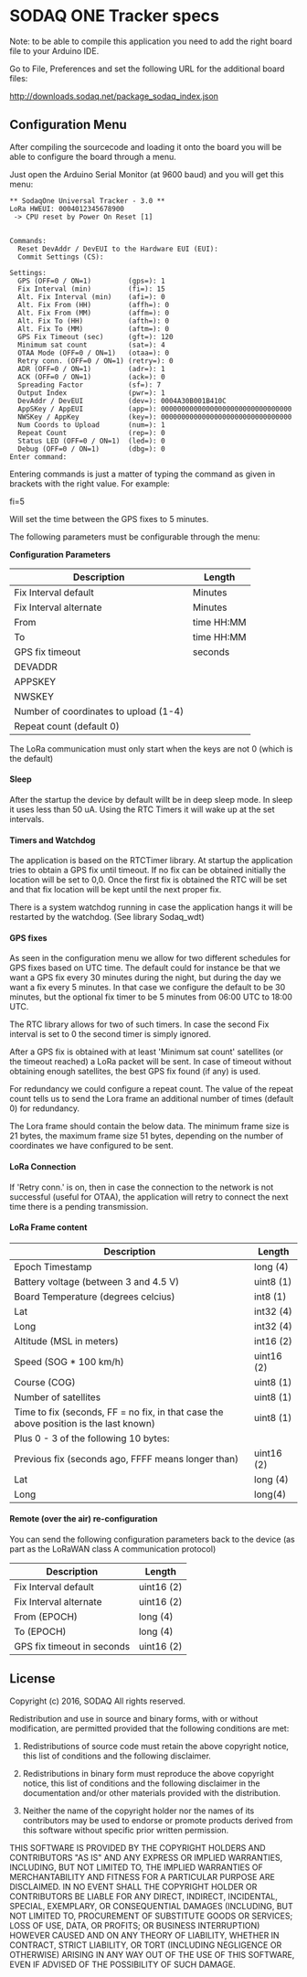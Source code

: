 # SODAQ ONE Tracker specs

Note: to be able to compile this application you need to add the right board file to your Arduino IDE.

Go to File, Preferences and set the following URL for the additional board files:

http://downloads.sodaq.net/package_sodaq_index.json

##  Configuration Menu

After compiling the sourcecode and loading it onto the board you will be able to configure the board through a menu.

Just open the Arduino Serial Monitor (at 9600 baud) and you will get this menu:
```
** SodaqOne Universal Tracker - 3.0 **
LoRa HWEUI: 0004012345678900
 -> CPU reset by Power On Reset [1]


Commands:
  Reset DevAddr / DevEUI to the Hardware EUI (EUI):
  Commit Settings (CS):

Settings:
  GPS (OFF=0 / ON=1)         (gps=): 1
  Fix Interval (min)         (fi=): 15
  Alt. Fix Interval (min)    (afi=): 0
  Alt. Fix From (HH)         (affh=): 0
  Alt. Fix From (MM)         (affm=): 0
  Alt. Fix To (HH)           (afth=): 0
  Alt. Fix To (MM)           (aftm=): 0
  GPS Fix Timeout (sec)      (gft=): 120
  Minimum sat count          (sat=): 4
  OTAA Mode (OFF=0 / ON=1)   (otaa=): 0
  Retry conn. (OFF=0 / ON=1) (retry=): 0
  ADR (OFF=0 / ON=1)         (adr=): 1
  ACK (OFF=0 / ON=1)         (ack=): 0
  Spreading Factor           (sf=): 7
  Output Index               (pwr=): 1
  DevAddr / DevEUI           (dev=): 0004A30B001B410C
  AppSKey / AppEUI           (app=): 00000000000000000000000000000000
  NWSKey / AppKey            (key=): 00000000000000000000000000000000
  Num Coords to Upload       (num=): 1
  Repeat Count               (rep=): 0
  Status LED (OFF=0 / ON=1)  (led=): 0
  Debug (OFF=0 / ON=1)       (dbg=): 0
Enter command:
```




Entering commands is just a matter of typing the command as given in brackets with the right value. For example:

fi=5

Will set the time between the GPS fixes to 5 minutes.

The following parameters must be configurable through the menu:

**Configuration Parameters**

| Description | Length |
| --- | --- |
| Fix Interval  default | Minutes |
| Fix Interval alternate | Minutes |
| From | time HH:MM |
| To | time HH:MM |
| GPS fix timeout | seconds |
| DEVADDR |   |
| APPSKEY |   |
| NWSKEY |   |
| Number of coordinates to upload (1-4) |   |
| Repeat count (default 0) |   |

The LoRa communication must only start when the keys are not 0 (which is the default)

#### Sleep
After the startup the device by default willt be in deep sleep mode. In sleep it uses less than 50 uA. Using the RTC Timers it will wake up at the set intervals.

#### Timers and Watchdog
The application is based on the RTCTimer library. At startup the application tries to obtain a GPS fix until timeout. If no fix can be obtained initially the location will be set to 0,0. Once the first fix is obtained the RTC will be set and that fix location will be kept until the next proper fix.

There is a system watchdog running in case the application hangs it will be restarted by the watchdog. (See library Sodaq\_wdt)

#### GPS fixes
As seen in the configuration menu we allow for two different schedules for GPS fixes based on UTC time. The default could for instance be that we want a GPS fix every 30 minutes during the night, but during the day we want a fix every 5 minutes. In that case we configure the default to be 30 minutes, but the optional fix timer to be 5 minutes from 06:00 UTC to 18:00 UTC.

The RTC library allows for two of such timers. In case the second Fix interval is set to 0 the second timer is simply ignored.

After a GPS fix is obtained with at least 'Minimum sat count' satellites (or the timeout reached) a LoRa packet will be sent. In case of timeout without obtaining enough satellites,
the best GPS fix found (if any) is used.

For redundancy we could configure a repeat count. The value of the repeat count tells us to send the Lora frame an additional number of times (default 0) for redundancy.

The Lora frame should contain the below data. The minimum frame size is 21 bytes, the maximum frame size 51 bytes, depending on the number of coordinates we have configured to be sent.

#### LoRa Connection
If 'Retry conn.' is on, then in case the connection to the network is not successful (useful for OTAA), the application will retry to connect the next time there is a pending transmission.




#### LoRa Frame content

| Description | Length |
| --- | --- |
| Epoch Timestamp | long (4) |
| Battery voltage (between 3 and 4.5 V) | uint8 (1) |
| Board Temperature (degrees celcius) | int8 (1) |
| Lat | int32 (4) |
| Long | int32 (4) |
| Altitude (MSL in meters) | int16 (2) |
| Speed (SOG \* 100 km/h) | uint16 (2) |
| Course (COG) | uint8 (1) |
| Number of satellites | uint8 (1) |
| Time to fix (seconds, FF = no fix, in that case the above position is the last known) | uint8 (1) |
| Plus 0 - 3 of the following 10 bytes: |   |
| Previous fix (seconds ago, FFFF means longer than) | uint16 (2) |
| Lat | long (4) |
| Long | long(4) |



#### Remote (over the air) re-configuration

You can send the following configuration parameters back to the device (as part as the LoRaWAN class A communication protocol)



| Description | Length |
| --- | --- |
| Fix Interval  default | uint16 (2) |
| Fix Interval alternate | uint16 (2) |
| From (EPOCH) | long (4) |
| To (EPOCH) | long (4) |
| GPS fix timeout in seconds | uint16 (2) |


## License

Copyright (c) 2016, SODAQ
All rights reserved.

Redistribution and use in source and binary forms, with or without
modification, are permitted provided that the following conditions are met:

1. Redistributions of source code must retain the above copyright notice,
this list of conditions and the following disclaimer.

2. Redistributions in binary form must reproduce the above copyright notice,
this list of conditions and the following disclaimer in the documentation
and/or other materials provided with the distribution.

3. Neither the name of the copyright holder nor the names of its contributors
may be used to endorse or promote products derived from this software without
specific prior written permission.

THIS SOFTWARE IS PROVIDED BY THE COPYRIGHT HOLDERS AND CONTRIBUTORS "AS IS"
AND ANY EXPRESS OR IMPLIED WARRANTIES, INCLUDING, BUT NOT LIMITED TO,
THE IMPLIED WARRANTIES OF MERCHANTABILITY AND FITNESS FOR A PARTICULAR PURPOSE
ARE DISCLAIMED. IN NO EVENT SHALL THE COPYRIGHT HOLDER OR CONTRIBUTORS BE
LIABLE FOR ANY DIRECT, INDIRECT, INCIDENTAL, SPECIAL, EXEMPLARY, OR
CONSEQUENTIAL DAMAGES (INCLUDING, BUT NOT LIMITED TO, PROCUREMENT OF
SUBSTITUTE GOODS OR SERVICES; LOSS OF USE, DATA, OR PROFITS; OR BUSINESS
INTERRUPTION) HOWEVER CAUSED AND ON ANY THEORY OF LIABILITY, WHETHER IN
CONTRACT, STRICT LIABILITY, OR TORT (INCLUDING NEGLIGENCE OR OTHERWISE)
ARISING IN ANY WAY OUT OF THE USE OF THIS SOFTWARE, EVEN IF ADVISED OF THE
POSSIBILITY OF SUCH DAMAGE.

